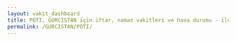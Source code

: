 ```yaml
---
layout: vakit_dashboard
title: POTI, GURCISTAN için iftar, namaz vakitleri ve hava durumu - ilçe/eyalet seç
permalink: /GURCISTAN/POTI/
---
```


<script type="text/javascript">
  var GLOBAL_COUNTRY = 'GURCISTAN';
  var GLOBAL_CITY = 'POTI';
  var GLOBAL_STATE = '';
  var lat = 72;
  var lon = 21;
</script>
